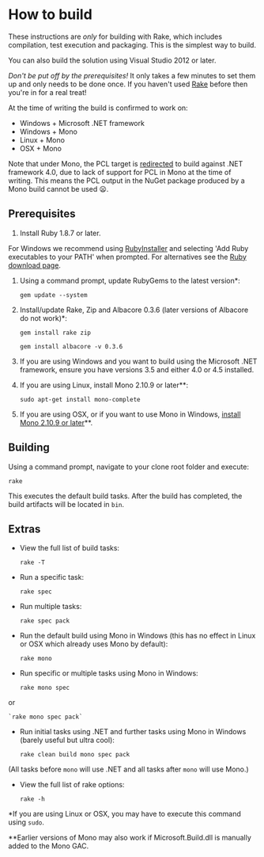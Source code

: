 # How to build

These instructions are *only* for building with Rake, which includes compilation, test execution and packaging. This is the simplest way to build.

You can also build the solution using Visual Studio 2012 or later.

*Don't be put off by the prerequisites!* It only takes a few minutes to set them up and only needs to be done once. If you haven't used [Rake](http://rake.rubyforge.org/ "RAKE -- Ruby Make") before then you're in for a real treat!

At the time of writing the build is confirmed to work on:

* Windows + Microsoft .NET framework
* Windows + Mono
* Linux + Mono
* OSX + Mono

Note that under Mono, the PCL target is [redirected](https://github.com/liteguard/liteguard/blob/master/src/Microsoft.Portable.CSharp.targets) to build against .NET framework 4.0, due to lack of support for PCL in Mono at the time of writing. This means the PCL output in the NuGet package produced by a Mono build cannot be used :frowning:.

## Prerequisites

1. Install Ruby 1.8.7 or later.

 For Windows we recommend using [RubyInstaller](http://rubyinstaller.org/) and selecting 'Add Ruby executables to your PATH' when prompted. For alternatives see the [Ruby download page](http://www.ruby-lang.org/en/downloads/).
1. Using a command prompt, update RubyGems to the latest version*:

    `gem update --system`

1. Install/update Rake, Zip and Albacore 0.3.6 (later versions of Albacore do not work)*:

    `gem install rake zip`

    `gem install albacore -v 0.3.6`

1. If you are using Windows and you want to build using the Microsoft .NET framework, ensure you have versions 3.5 and either 4.0 or 4.5 installed.

1. If you are using Linux, install Mono 2.10.9 or later**:

    `sudo apt-get install mono-complete`

1. If you are using OSX, or if you want to use Mono in Windows, [install Mono 2.10.9 or later](http://www.go-mono.com/mono-downloads/)**.

## Building

Using a command prompt, navigate to your clone root folder and execute:

`rake`

This executes the default build tasks. After the build has completed, the build artifacts will be located in `bin`.

## Extras

* View the full list of build tasks:

    `rake -T`

* Run a specific task:

    `rake spec`

* Run multiple tasks:

    `rake spec pack`

* Run the default build using Mono in Windows (this has no effect in Linux or OSX which already uses Mono by default):

    `rake mono`

* Run specific or multiple tasks using Mono in Windows:

	`rake mono spec`
 
 or

	`rake mono spec pack`
	
* Run initial tasks using .NET and further tasks using Mono in Windows (barely useful but ultra cool):

    `rake clean build mono spec pack`

 (All tasks before `mono` will use .NET and all tasks after `mono` will use Mono.)

* View the full list of rake options:

    `rake -h`

*If you are using Linux or OSX, you may have to execute this command using `sudo`.

**Earlier versions of Mono may also work if Microsoft.Build.dll is manually added to the Mono GAC.
